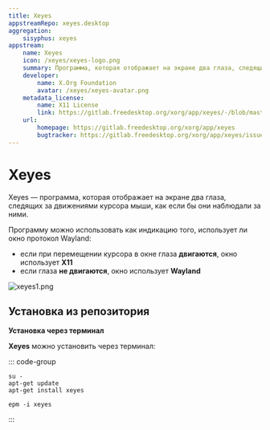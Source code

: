```yaml
---
title: Xeyes
appstreamRepo: xeyes.desktop
aggregation:
    sisyphus: xeyes
appstream:
    name: Xeyes
    icon: /xeyes/xeyes-logo.png
    summary: Программа, которая отображает на экране два глаза, следящих за движениями курсора мыши
    developer:
        name: X.Org Foundation
        avatar: /xeyes/xeyes-avatar.png
    metadata_license:
        name: X11 License
        link: https://gitlab.freedesktop.org/xorg/app/xeyes/-/blob/master/COPYING
    url:
        homepage: https://gitlab.freedesktop.org/xorg/app/xeyes
        bugtracker: https://gitlab.freedesktop.org/xorg/app/xeyes/issues
---
```


# Xeyes

Xeyes — программа, которая отображает на экране два глаза, следящих за движениями курсора мыши, как если бы они наблюдали за ними.

Программу можно использовать как индикацию того, использует ли окно протокол Wayland:

-   если при перемещении курсора в окне глаза **двигаются**, окно использует **X11**
-   если глаза **не двигаются**, окно использует **Wayland**

![xeyes1.png](/xeyes/xeyes1.png)

## Установка из репозитория

**Установка через терминал**

**Xeyes** можно установить через терминал:

::: code-group

```shell[apt-get]
su -
apt-get update
apt-get install xeyes
```

```shell[epm]
epm -i xeyes
```

:::

